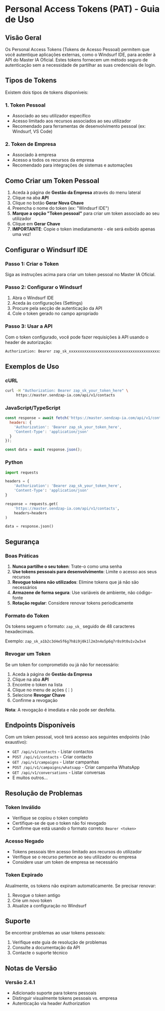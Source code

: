 # Personal Access Tokens (PAT) - Guia de Uso

## Visão Geral

Os Personal Access Tokens (Tokens de Acesso Pessoal) permitem que você autentique aplicações externas, como o Windsurf IDE, para aceder à API do Master IA Oficial. Estes tokens fornecem um método seguro de autenticação sem a necessidade de partilhar as suas credenciais de login.

## Tipos de Tokens

Existem dois tipos de tokens disponíveis:

### 1. Token Pessoal
- Associado ao seu utilizador específico
- Acesso limitado aos recursos associados ao seu utilizador
- Recomendado para ferramentas de desenvolvimento pessoal (ex: Windsurf, VS Code)

### 2. Token de Empresa
- Associado à empresa
- Acesso a todos os recursos da empresa
- Recomendado para integrações de sistemas e automações

## Como Criar um Token Pessoal

1. Aceda à página de **Gestão da Empresa** através do menu lateral
2. Clique na aba **API**
3. Clique no botão **Gerar Nova Chave**
4. Preencha o nome do token (ex: "Windsurf IDE")
5. **Marque a opção "Token pessoal"** para criar um token associado ao seu utilizador
6. Clique em **Gerar Chave**
7. **IMPORTANTE**: Copie o token imediatamente - ele será exibido apenas uma vez!

## Configurar o Windsurf IDE

### Passo 1: Criar o Token
Siga as instruções acima para criar um token pessoal no Master IA Oficial.

### Passo 2: Configurar o Windsurf
1. Abra o Windsurf IDE
2. Aceda às configurações (Settings)
3. Procure pela secção de autenticação da API
4. Cole o token gerado no campo apropriado

### Passo 3: Usar a API

Com o token configurado, você pode fazer requisições à API usando o header de autorização:

```bash
Authorization: Bearer zap_sk_xxxxxxxxxxxxxxxxxxxxxxxxxxxxxxxxxxxxxxxxxxxxxxxx
```

## Exemplos de Uso

### cURL
```bash
curl -H "Authorization: Bearer zap_sk_your_token_here" \
     https://master.sendzap-ia.com/api/v1/contacts
```

### JavaScript/TypeScript
```javascript
const response = await fetch('https://master.sendzap-ia.com/api/v1/contacts', {
  headers: {
    'Authorization': 'Bearer zap_sk_your_token_here',
    'Content-Type': 'application/json'
  }
});

const data = await response.json();
```

### Python
```python
import requests

headers = {
    'Authorization': 'Bearer zap_sk_your_token_here',
    'Content-Type': 'application/json'
}

response = requests.get(
    'https://master.sendzap-ia.com/api/v1/contacts',
    headers=headers
)

data = response.json()
```

## Segurança

### Boas Práticas

1. **Nunca partilhe o seu token**: Trate-o como uma senha
2. **Use tokens pessoais para desenvolvimento**: Limite o acesso aos seus recursos
3. **Revogue tokens não utilizados**: Elimine tokens que já não são necessários
4. **Armazene de forma segura**: Use variáveis de ambiente, não código-fonte
5. **Rotação regular**: Considere renovar tokens periodicamente

### Formato do Token

Os tokens seguem o formato: `zap_sk_` seguido de 48 caracteres hexadecimais.

Exemplo: `zap_sk_a1b2c3d4e5f6g7h8i9j0k1l2m3n4o5p6q7r8s9t0u1v2w3x4`

### Revogar um Token

Se um token for comprometido ou já não for necessário:

1. Aceda à página de **Gestão da Empresa**
2. Clique na aba **API**
3. Encontre o token na lista
4. Clique no menu de ações (⋮)
5. Selecione **Revogar Chave**
6. Confirme a revogação

**Nota**: A revogação é imediata e não pode ser desfeita.

## Endpoints Disponíveis

Com um token pessoal, você terá acesso aos seguintes endpoints (não exaustivo):

- `GET /api/v1/contacts` - Listar contactos
- `POST /api/v1/contacts` - Criar contacto
- `GET /api/v1/campaigns` - Listar campanhas
- `POST /api/v1/campaigns/whatsapp` - Criar campanha WhatsApp
- `GET /api/v1/conversations` - Listar conversas
- E muitos outros...

## Resolução de Problemas

### Token Inválido
- Verifique se copiou o token completo
- Certifique-se de que o token não foi revogado
- Confirme que está usando o formato correto: `Bearer <token>`

### Acesso Negado
- Tokens pessoais têm acesso limitado aos recursos do utilizador
- Verifique se o recurso pertence ao seu utilizador ou empresa
- Considere usar um token de empresa se necessário

### Token Expirado
Atualmente, os tokens não expiram automaticamente. Se precisar renovar:
1. Revogue o token antigo
2. Crie um novo token
3. Atualize a configuração no Windsurf

## Suporte

Se encontrar problemas ao usar tokens pessoais:
1. Verifique este guia de resolução de problemas
2. Consulte a documentação da API
3. Contacte o suporte técnico

## Notas de Versão

### Versão 2.4.1
- Adicionado suporte para tokens pessoais
- Distinguir visualmente tokens pessoais vs. empresa
- Autenticação via header Authorization
